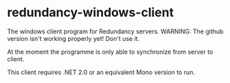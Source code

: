 redundancy-windows-client
=========================

The windows client program for Redundancy servers.
WARNING: The github version isn't working properly yet! Don't use it.

At the moment the programme is only able to synchronize from server to client.

This client requires .NET 2.0 or an equivalent Mono version to run.
